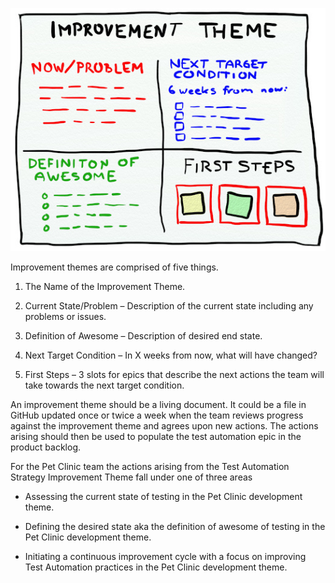 
![Improvement Theme](../../assets/yellow-belt-devops-dojo-s2/test-automation-strategy-implementation/improvementtheme.jpg)

Improvement themes are comprised of five things.

1. The Name of the Improvement Theme.

2. Current State/Problem – Description of the current state including any problems or issues.

3. Definition of Awesome – Description of desired end state.

4. Next Target Condition – In X weeks from now, what will have changed?

5. First Steps – 3 slots for epics that describe the next actions the team will take towards the next target condition.

An improvement theme should be a living document. It could be a file in GitHub updated once or twice a week when the team reviews progress against the improvement theme and agrees upon new actions. The actions arising should then be used to populate the test automation epic in the product backlog.

For the Pet Clinic team the actions arising from the Test Automation Strategy Improvement Theme fall under one of three areas

* Assessing the current state of testing in the Pet Clinic development theme.

* Defining the desired state aka the definition of awesome of testing in the Pet Clinic development theme.

* Initiating a continuous improvement cycle with a focus on improving Test Automation practices in the Pet Clinic development theme.